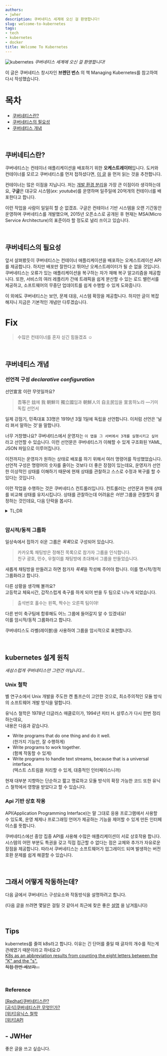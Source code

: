 ```yaml
---
authors:
- jwher
description: 쿠버네티스 세계에 오신 걸 환영합니다!
slug: welcome-to-kubernetes
tags:
- tech
- kubernetes
- docker
title: Welcome To Kubernetes
---
```


![kubernetes](/img/logos/kubernetes.svg)
*쿠버네티스 세계에 오신 걸 환영합니다!*

이 글은 쿠버네티스 창시자인 **브렌던 번스** 의 책 Managing Kubernetes를 참고하여 다시 작성했습니다.  
<!--truncate-->

# 목차
* [쿠버네티스란?](#쿠버네티스란?)
* [쿠버네티스의 필요성](#쿠버네티스의-필요성)
* [쿠버네티스 개념](#쿠버네티스-개념)

<br/>

## 쿠버네티스란?

쿠버네티스는 컨테이너 애플리케이션을 배포하기 위한 **오케스트레이터**입니다.
도커와 컨테이너를 모르고 쿠버네티스를 먼저 접하셨다면,
[이 글](https://jwher.github.io/2021-06-19-welcome-to-docker/) 을 먼저 읽는 것을 추천합니다.

컨테이너는 많은 이점을 지닙니다. 저는 <u>개발 환경 분리</u>을 가장 큰 이점이라 생각하는데요,
**구글**은 대규모 시스템(*ex: youtube*)를 운영하며 일주일에 20억개의 컨테이너를 배포한다고 합니다.  

이런 작업을 사람이 일일히 할 순 없겠죠.
구글은 컨테이너 기반 시스템을 오랜 기간동안 운영하며 쿠버네티스를 개발했으며,
2015년 오픈소스로 공개된 후 현재는 MSA(Micro Service Architecture)의 표준이라 할 정도로 널리 쓰이고 있습니다.

<br/>

## 쿠버네티스의 필요성

앞서 살펴봤듯이 쿠버네티스는 컨테이너 애플리케이션을 배포하는 오케스트레이션 API를 제공합니다.
하지만 배포만 잘한다고 뛰어난 오케스트레이터가 될 순 없을 것입니다.
쿠버네티스는 오류가 있는 애플리케이션을 복구하는 자가 재해 복구 알고리즘을 제공합니다.
또한, 서비스의 여러 레플리카 간에 트래픽을 쉽게 분산할 수 있는 로드 밸런서를 제공하고,
소프트웨어의 무중단 업데이트를 쉽게 수행할 수 있게 도와줍니다.

이 외에도 쿠버네티스는 보안, 문제 대응, 시스템 확장을 제공합니다.
하지만 글이 복잡해지니 지금은 기본적인 개념만 다루겠습니다.

<!--
운영자(Engineer)가 아무리 날고 기어도, *고장난* 서버가 스스로 고쳐지게 할 순 없다.  
하지만 실제 운영중에 소프트웨어, 커널 시스템, 물리적 오류로 서버는 빈번하게 고장난다.  
또한, 다수 서버에서 배포작업은 *어렵고* 운영자가 단순 노동자로 변하게 한다.

하지만 운영자를 위한 개발자들이 있었으니,  
kubernetes는 컨테이너화된 어플리케이션을 자동으로 배포, 스케일링 및 관리해주는 오픈소스 시스템이다.
-->

# Fix
> 수많은 컨테이너를 혼자 싣긴 힘들겠죠 :relaxed:

<br/>

## 쿠버네티스 개념

### 선언적 구성 *declarative configuration*

선언宣言 이란 무엇일까요?  
> 吾等은 玆에 我 朝鮮의 獨立國임과 朝鮮人의 自主民임을 宣言하노라
> ―기미 독립 선언서

일제 강점기, 민족대표 33명은 1919년 3월 1일에 독립을 선언합니다. 이처럼 선언은 '널리 펴서 말하는 것'을 말합니다.

너무 거창했나요?
쿠버네티스에서 운영자는 ```이 앱을 그 서버에서 3개를 실행시키고 싶어``` 라고 선언할 수 있습니다.
이런 선언문은 쿠버네티스가 이해할 수 있게 구조화된 YAML, JSON 파일으로 이루어집니다.  

이전까지는 운영자가 원하는 상태로 배포를 하기 위해서 여러 명령어를 작성했었습니다.
선언적 구성은 명령어의 숫자를 줄이는 것보다 더 좋은 장점이 있는데요,
운영자가 선언한 이상적인 상태를 이해하기 때문에 현재 상태를 관찰하고 스스로 수정과 복구를 할 수 있다는 것입니다.  

이런 작업을 수행하는 것은 쿠버네티스 컨트롤러입니다.
컨트롤러는 선언문과 현재 상태를 비교해 상태를 유지시킵니다.
상태를 관찰하는데 어려움은 *어떤* 그룹을 관찰할지 결정하는 것인데요,
다음 단락을 봅시다.
<details>
<summary>TL;DR</summary>
<div markdown="1">

자연어로 실행되는 프로그래밍 언어를 꿈꿔온 저에겐 흥미있는 개념이였는데요,

학부에서 프로그래밍 언어를 들은 사람은
haskell, Erlang과 같은 함수형, Prolog와 같은 논리형 언어의 패러다임을 선언적 언어라 함을 기억할 것입니다.
좀더 친숙한 C, Java, python이 명령적(imperative) 언어는
내가 원하는 상태로 만드는 *과정*을 작성하지만, 선언적 언어는 원하는 *상태*를 작성하게 됩니다.  

명령형 언어는 목적을 달성하기 위한 방법을 최적화 할 수 있다는 장점이 있을 것입니다.
선언적 언어는 언듯 보면 *비효율*적일 것 같습니다.
특히 SQL 쿼리 최적화 작업, C보다 밑의 어셈블리 최적화를 진행하시는 분이라면 더더욱 이해하기 힘들 것입니다.  

그렇다면 선언형 언어의 장점은 무엇일까요?  
바로 목적을 이루는데 강건한(robust) 방법을 제공한다는 것입니다.
어려운 말들을 더 늘어놓자면 어떤 환경에서 실행시켜도 똑같은 결과를 주는 멱등성이 성립한다고 할까요?

컴퓨팅 성능의 향상과 함께 빠르게 개발이 가능한 파이썬과 같은 인터프리터 언어가 유행하게 된 것 처럼
우주선 프로그래밍에 쓰이던 선언형 언어도 유행하게 되는 날을 생각해 봅니다.
</div>
</details>

<br/>

### 암시적/동적 그룹화

일상속에서 접하기 쉬운 그룹은 *목록*으로 구성되어 있습니다.
> 카카오톡 채팅방은 정해진 목록으로 참가자 그룹을 인식합니다.  
> 친구 광호, 민수, 우철이를 채팅방에 초대해서 그룹을 만들었습니다.

새롭게 채팅방을 만들려고 하면 참가자 *목록*을 작성해 주어야 합니다.
이를 명시적/정적 그룹화라고 합니다.
<br/>

다른 상황을 생각해 볼까요?   
고등학교 체육시간, 갑작스럽게 축구를 하게 되어 반을 두 팀으로 나누게 되었습니다.
> 출석번호 홀수는 왼쪽, 짝수는 오른쪽 팀이야!

다른 반이 축구팀에 합류해도 어느 그룹에 들어갈지 알 수 있겠네요!  
이를 암시적/동적 그룹화라고 합니다.

쿠버네티스도 라벨(레이블)을 사용하여 그룹을 암시적으로 표현합니다.

<br/>  

## kubernetes 설계 원칙
*새삼스럽게 쿠버네티스만 그런건 아닙니다...*

### Unix 철학

벨 연구소에서 Unix 개발을 주도한 켄 톰프슨이 고안한 것으로,
최소주의적인 모듈 방식의 소프트웨어 개발 방식을 말합니다.

유닉스 철학은 1978년 더글러스 매클로이가, 1994년 피터 H. 살루스가 다시 한번 정리하는데요,  
내용은 다음과 같습니다.
* Write programs that do one thing and do it well.  
  (한가지 기능만, 잘 수행하게)  
* Write programs to work together.  
  (함께 작동할 수 있게)  
* Write programs to handle text streams, because that is a universal interface.  
  (텍스트 스트림을 처리할 수 있게, 대중적인 인터페이스니까)  

현재 대부분 지향하는 단순하고 짧고 명료하고 모듈 방식의 확장 가능한 코드 또한 유닉스 철학에서 영향을 받았다고 할 수 있습니다.

### Api 기반 상호 작용

API(Application Programming Interface)는 말 그대로 응용 프로그램에서 사용할 수 있도록,
운영 체제나 프로그래밍 언어가 제공하는 기능을 제어할 수 있게 만든 인터페이스를 뜻합니다.  

쿠버네티스에선 중앙 집중 API를 사용해 수많은 애플리케이션이 서로 상호작용 합니다.
시스템의 어떤 부분도 특권을 갖고 직접 접근할 수 없다는 점은 교체와 추가가 자유로운 장점을 제공합니다.
따라서 쿠버네티스는 소프트웨어가 업그레이드 되며 발생하는 버전 호환 문제를 쉽게 해결할 수 있습니다.

<br/>

## 그래서 어떻게 작동하는데?
다음 글에서 쿠버네티스 구성요소와 작동방식을 설명하려고 합니다.  

(다음 글을 쓰려면 몇달은 걸릴 것 같아서 최근에 찾은 좋은 [설명](https://www.youtube.com/watch?v=rdyUAduXi48)
을 남겨둡니다)

<br/>

## Tips
kubernetes를 줄여 k8s라고 합니다. 이유는 긴 단어를 줄일 때 글자의 개수를 적는게 관례였기 때문이라고 하네요:D  
[K8s as an abbreviation results from counting the eight letters between the "K" and the "s".](https://kubernetes.io/docs/concepts/overview/what-is-kubernetes/)  
~~직접 한번 세보자...~~

<br/>

### Reference  

[[Redhat]쿠버네티스란?](https://www.redhat.com/ko/topics/containers/what-is-kubernetes)  
[[공식]쿠버네티스란 무엇인가?](https://kubernetes.io/ko/docs/concepts/overview/what-is-kubernetes/)  
[[위키]유닉스 철학](https://ko.wikipedia.org/wiki/%EC%9C%A0%EB%8B%89%EC%8A%A4_%EC%B2%A0%ED%95%99)  
[[위키]API](https://ko.wikipedia.org/wiki/API)

## - JWHer  
좋은 글을 쓰고 싶습니다.


[container-definition]: https://cloud.kt.com/portal/user-guide/education-eduadvanced-edu_adv_2

<!--
구성요소
api 서버
스케줄러
설치[x]/보안/인증인가/네트워킹
모니터링
복구
확장
-->
